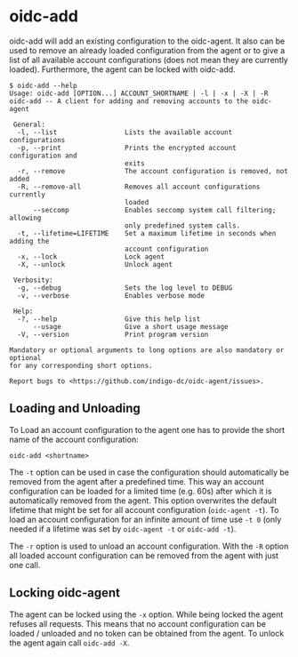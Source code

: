 # oidc-add
oidc-add will add an existing configuration to the oidc-agent. It also can be
used to remove an already loaded configuration from the agent or to give a list
of all available account configurations (does not mean they are currently loaded). 
Furthermore, the agent can be locked with oidc-add.
```
$ oidc-add --help
Usage: oidc-add [OPTION...] ACCOUNT_SHORTNAME | -l | -x | -X | -R
oidc-add -- A client for adding and removing accounts to the oidc-agent

 General:
  -l, --list                 Lists the available account configurations
  -p, --print                Prints the encrypted account configuration and
                             exits
  -r, --remove               The account configuration is removed, not added
  -R, --remove-all           Removes all account configurations currently
                             loaded
      --seccomp              Enables seccomp system call filtering; allowing
                             only predefined system calls.
  -t, --lifetime=LIFETIME    Set a maximum lifetime in seconds when adding the
                             account configuration
  -x, --lock                 Lock agent
  -X, --unlock               Unlock agent

 Verbosity:
  -g, --debug                Sets the log level to DEBUG
  -v, --verbose              Enables verbose mode

 Help:
  -?, --help                 Give this help list
      --usage                Give a short usage message
  -V, --version              Print program version

Mandatory or optional arguments to long options are also mandatory or optional
for any corresponding short options.

Report bugs to <https://github.com/indigo-dc/oidc-agent/issues>.
```

## Loading and Unloading
To Load an account configuration to the agent one has to provide the short name of the account configuration:
```
oidc-add <shortname>
```

The ```-t``` option can be used in case the configuration should automatically be
removed from the agent after a predefined time. This way an account configuration
can be loaded for a limited time (e.g. 60s) after which it is automatically
removed from the agent. This option overwrites the default lifetime that might
be set for all account configuration (```oidc-agent -t```). To load an account
configuration for an infinite amount of time use ```-t 0``` (only needed if a
lifetime was set by ```oidc-agent -t``` or ```oidc-add -t```).

The ```-r``` option is used to unload an account configuration. With the
```-R``` option all loaded account configuration can be removed from the agent
with just one call.

## Locking oidc-agent
The agent can be locked using the ```-x``` option. While being locked the agent
refuses all requests. This means that no account configuration can be loaded /
unloaded and no token can be obtained from the agent. To unlock the agent again
call ```oidc-add -X```.


